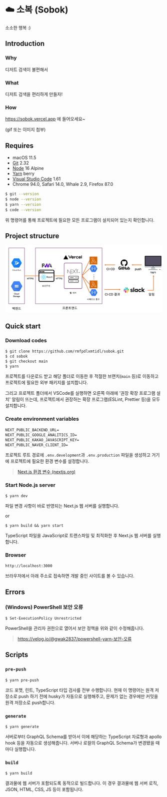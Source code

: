 # ☁️ 소복 (Sobok)

소소한 행복 :)

## Introduction

### Why

디저트 검색이 불편해서

### What

디저트 검색을 편리하게 만들자!

### How

https://sobok.vercel.app 에 들어오세요~

(gif 또는 이미지 첨부)

## Requires

- macOS 11.5
- [Git](https://git-scm.com/downloads) 2.32
- [Node](https://nodejs.org/ko/download/) 16 Alpine
- [Yarn](https://yarnpkg.com/getting-started/install#about-global-installs) berry
- [Visual Studio Code](https://code.visualstudio.com/Download) 1.61
- Chrome 94.0, Safari 14.0, Whale 2.9, Firefox 87.0

```bash
$ git --version
$ node --version
$ yarn --version
$ code --version
```

위 명령어를 통해 프로젝트에 필요한 모든 프로그램이 설치되어 있는지 확인합니다.

## Project structure

![images/architecture.webp](images/architecture.webp)

## Quick start

### Download codes

```shell
$ git clone https://github.com/rmfpdlxmtidl/sobok.git
$ cd sobok
$ git checkout main
$ yarn
```

프로젝트를 다운로드 받고 해당 폴더로 이동한 후 적절한 브랜치(`main` 등)로 이동하고 프로젝트에 필요한 외부 패키지를 설치합니다.

그리고 프로젝트 폴더에서 VSCode를 실행하면 오른쪽 아래에 '권장 확장 프로그램 설치' 알림이 뜨는데, 프로젝트에서 권장하는 확장 프로그램(ESLint, Prettier 등)을 모두 설치합니다.

### Create environment variables

```
NEXT_PUBLIC_BACKEND_URL=
NEXT_PUBLIC_GOOGLE_ANALITICS_ID=
NEXT_PUBLIC_KAKAO_JAVASCRIPT_KEY=
NEXT_PUBLIC_NAVER_CLIENT_ID=
```

프로젝트 루트 경로에 `.env.development`과 `.env.production` 파일을 생성하고 거기에 프로젝트에 필요한 환경 변수를 설정합니다.

> [Next.js 환경 변수 (nextjs.org)](https://nextjs.org/docs/basic-features/environment-variables)

### Start Node.js server

```shell
$ yarn dev
```

파일 변경 사항이 바로 반영되는 Next.js 웹 서버를 실행합니다.

or

```shell
$ yarn build && yarn start
```

TypeScript 파일을 JavaScript로 트랜스파일 및 최적화한 후 Next.js 웹 서버를 실행합니다.

### Browser

```
http://localhost:3000
```

브라우저에서 아래 주소로 접속하면 개발 중인 사이트를 볼 수 있습니다.

## Errors

### (Windows) PowerShell 보안 오류

```shell
$ Set-ExecutionPolicy Unrestricted
```

PowerShell을 관리자 권한으로 열어서 보안 정책을 위와 같이 수정해줍니다.

> https://velog.io/@gwak2837/powershell-yarn-보안-오류

## Scripts

### `pre-push`

```shell
$ yarn pre-push
```

코드 포맷, 린트, TypeScript 타입 검사를 전부 수행합니다. 현재 이 명령어는 원격 저장소로 push 하기 전에 husky가 자동으로 실행해주고, 문제가 없는 경우에만 커밋을 원격 저장소로 push합니다.

### `generate`

```shell
$ yarn generate
```

서버로부터 GraphQL Schema를 받아서 이에 해당하는 TypeScript 자료형과 apollo hook 등을 자동으로 생성해줍니다. 서버나 로컬의 GraphQL Schema가 변경됐을 때마다 실행합니다.

### `build`

```shell
$ yarn build
```

결과물에 웹 서버가 포함되도록 동적으로 빌드합니다. 이 경우 결과물에 웹 서버 로직, JSON, HTML, CSS, JS 등이 포함됩니다.
